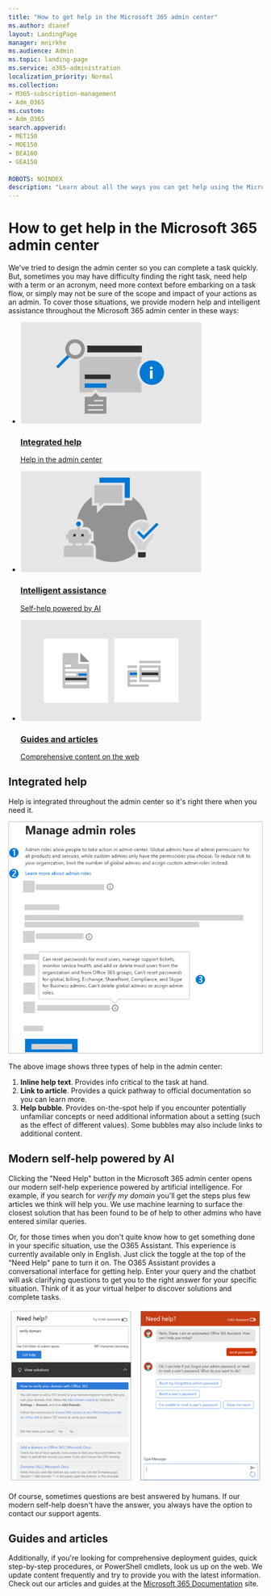 ```yaml
---
title: "How to get help in the Microsoft 365 admin center"
ms.author: dianef
layout: LandingPage
manager: mnirkhe
ms.audience: Admin
ms.topic: landing-page
ms.service: o365-administration
localization_priority: Normal
ms.collection: 
- M365-subscription-management 
- Adm_O365
ms.custom:
- Adm_O365
search.appverid:
- MET150
- MOE150
- BEA160
- GEA150

ROBOTS: NOINDEX
description: "Learn about all the ways you can get help using the Microsoft 365 admin center."
---
```

<!-- The following is just placeholder text from Madhura's mail. We need to add images/examples of each -->

# How to get help in the Microsoft 365 admin center

We've tried to design the admin center so you can complete a task quickly. But, sometimes you may have difficulty finding the right task, need help with a term or an acronym, need more context before embarking on a task flow, or simply may not be sure of the scope and impact of your actions as an admin.  To cover those situations, we provide modern help and intelligent assistance throughout the Microsoft 365 admin center in these ways:   
 


<ul class="panelContent cardsW">
    <li>
        <a href=" ">
        <div class="cardSize">
            <div class="cardPadding">
                <div class="card">
                    <a href="what-is-help.md#integrated-help">
                        <div class="cardImageOuter">
                            <div class="cardImage">
                                <img src="../media/what-is-help/M365_WhatisHelp_IntegratedHelp.png" alt="Integrated help" />
                            </div>
                        </div>
                        <div class="cardText">
                            <h3>Integrated help</h3>
                            <p>Help in the admin center</p>
                        </div>
                    </a>
                </div>
            </div>
        </div>
        </a>
    </li>
    <li>
        <a href="  ">
        <div class="cardSize">
            <div class="cardPadding">
                <div class="card">
                    <a href="what-is-help.md#modern-self-help-powered-by-ai">
                        <div class="cardImageOuter">
                            <div class="cardImage">
                                <img src="../media/what-is-help/M365_WhatisHelp_IntelligentAssistance.png" alt="Intelligent assistance" />
                            </div>
                        </div>
                        <div class="cardText">
                            <h3>Intelligent assistance</h3>
                            <p>Self-help powered by AI</p>
                        </div>
                    </a>
                </div>
            </div>
        </div>
        </a>
    </li>
    <li>
        <a href="  ">
        <div class="cardSize">
            <div class="cardPadding">
                <div class="card">
                    <a href="what-is-help.md#guides-and-articles">
                        <div class="cardImageOuter">
                            <div class="cardImage">
                                <img src="../media/what-is-help/M365_WhatisHelp_ArticlesGuides.png" alt="Guides and articles" />
                            </div>
                        </div>
                        <div class="cardText">
                            <h3>Guides and articles</h3>
                            <p>Comprehensive content on the web</p>
                        </div>
                    </a>
                </div>
            </div>
        </div>
        </a>
    </li>
</ul>

## Integrated help
Help is integrated throughout the admin center so it's right there when you need it.

![Integrated help](../media/what-is-help/manageroles.png)

The above image shows three types of help in the admin center:  

1. **Inline help text**. Provides info critical to the task at hand. 
2. **Link to article**. Provides a quick pathway to official documentation so you can learn more. 
3. **Help bubble**. Provides on-the-spot help if you encounter potentially unfamiliar concepts or need additional information about a setting (such as the effect of different values). Some bubbles may also include links to additional content.

## Modern self-help powered by AI

Clicking the "Need Help" button in the Microsoft 365 admin center opens our modern self-help experience powered by artificial intelligence. For example, if you search for *verify my domain* 
you'll get the steps plus few articles we think will help you.  We use machine learning to surface the closest solution that has been found to be of help to other admins who have entered similar queries. 

Or, for those times when you don't quite know how to get something done in your specific situation, use the O365 Assistant. This experience is currently available only in English. Just click the toggle at the top of the "Need Help" pane to turn it on. The O365 Assistant provides a conversational interface for getting help. Enter your query and the chatbot will ask clarifying questions to get you to the right answer for your specific situation.  Think of it as your virtual helper to discover solutions and complete tasks. 

![Modern self-help](../media/what-is-help/chatinsights.png)
 
Of course, sometimes questions are best answered by humans. If our modern self-help doesn't have the answer, you always have the option to contact our support agents. 

## Guides and articles

Additionally, if you're looking for comprehensive deployment guides, quick step-by-step procedures, or PowerShell cmdlets, look us up on the web. We update content frequently and try to provide you with the latest information. Check out our articles and guides at the [Microsoft 365 Documentation](https://docs.microsoft.com/microsoft-365/) site.

